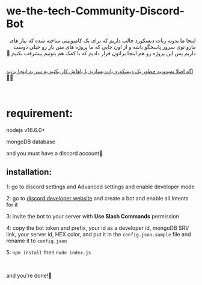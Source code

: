 # we-the-tech-Community-Discord-Bot

<div dir=rtl>
اینجا ما یدونه ربات دیسکورد جالب داریم که برای یک کامیونیتی ساخته شده که نیاز های مارو توی سرور پاسخگو باشه و از اون جایی که ما پروژه های متن باز رو خیلی دوست داریم پس این پروژه رو هم اینجا براتون قرار دادیم که با کمک هم بتونیم پیشرفت بکنیم 💜
</div>

<br>

[اگه اصلا نمیدونید چطور یک دیسکورد بات بسازید یا باهاش کار بکنید یه سر به اینجا بزنید🐱‍🏍](https://github.com/ali0sam/discord-guide-fa)

<br>

# **requirement**: 

nodejs v16.6.0+

mongoDB database

and you must have a discord account🤨
<br>

## **installation**:

1: go to discord settings and Advanced settings and enable developer mode

2: go to [discord developer website](https://discord.com/developers/applications) and create a bot and enable all Intents for it

3: invite the bot to your server with **Use Slash Commands** permission

4: copy the bot token and prefix, your id as a developer id, mongoDB SRV link, your server id, HEX color, and put it in the ``config.json.sample`` file and rename it to ``config.json``

5: ```npm install``` then ```node index.js```

<br>

and you're done!🚀